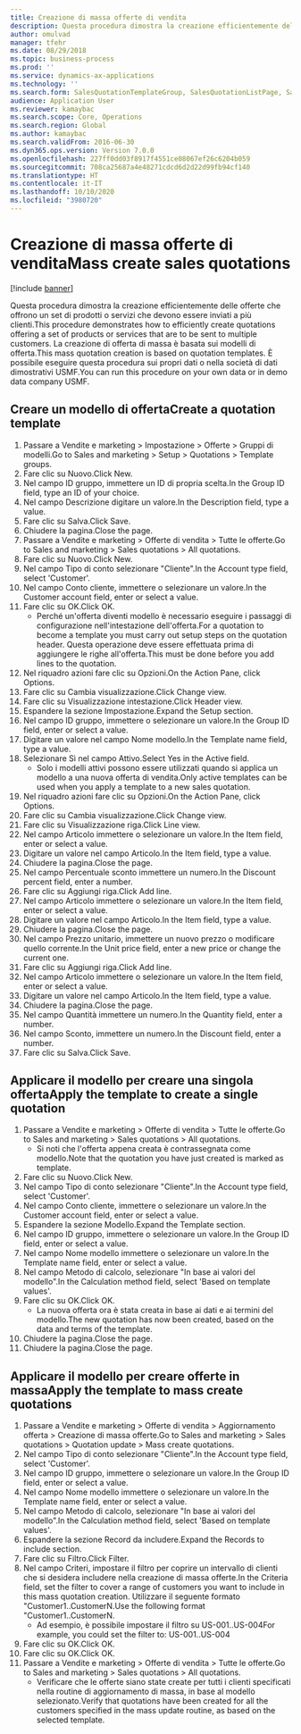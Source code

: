 ```yaml
---
title: Creazione di massa offerte di vendita
description: Questa procedura dimostra la creazione efficientemente delle offerte che offrono un set di prodotti o servizi che devono essere inviati a più clienti.
author: omulvad
manager: tfehr
ms.date: 08/29/2018
ms.topic: business-process
ms.prod: ''
ms.service: dynamics-ax-applications
ms.technology: ''
ms.search.form: SalesQuotationTemplateGroup, SalesQuotationListPage, SalesCreateQuotation, SalesQuotationTable, SysQueryForm, SalesQuickQuote
audience: Application User
ms.reviewer: kamaybac
ms.search.scope: Core, Operations
ms.search.region: Global
ms.author: kamaybac
ms.search.validFrom: 2016-06-30
ms.dyn365.ops.version: Version 7.0.0
ms.openlocfilehash: 227ff0dd03f8917f4551ce08067ef26c6204b059
ms.sourcegitcommit: 708ca25687a4e48271cdcd6d2d22d99fb94cf140
ms.translationtype: HT
ms.contentlocale: it-IT
ms.lasthandoff: 10/10/2020
ms.locfileid: "3980720"
---
```

# <a name="mass-create-sales-quotations"></a><span data-ttu-id="1b4be-103">Creazione di massa offerte di vendita</span><span class="sxs-lookup"><span data-stu-id="1b4be-103">Mass create sales quotations</span></span>

[!include [banner](../../includes/banner.md)]

<span data-ttu-id="1b4be-104">Questa procedura dimostra la creazione efficientemente delle offerte che offrono un set di prodotti o servizi che devono essere inviati a più clienti.</span><span class="sxs-lookup"><span data-stu-id="1b4be-104">This procedure demonstrates how to efficiently create quotations offering a set of products or services that are to be sent to multiple customers.</span></span> <span data-ttu-id="1b4be-105">La creazione di offerta di massa è basata sui modelli di offerta.</span><span class="sxs-lookup"><span data-stu-id="1b4be-105">This mass quotation creation is based on quotation templates.</span></span> <span data-ttu-id="1b4be-106">È possibile eseguire questa procedura sui propri dati o nella società di dati dimostrativi USMF.</span><span class="sxs-lookup"><span data-stu-id="1b4be-106">You can run this procedure on your own data or in demo data company USMF.</span></span>


## <a name="create-a-quotation-template"></a><span data-ttu-id="1b4be-107">Creare un modello di offerta</span><span class="sxs-lookup"><span data-stu-id="1b4be-107">Create a quotation template</span></span>
1. <span data-ttu-id="1b4be-108">Passare a Vendite e marketing > Impostazione > Offerte > Gruppi di modelli.</span><span class="sxs-lookup"><span data-stu-id="1b4be-108">Go to Sales and marketing > Setup > Quotations > Template groups.</span></span>
2. <span data-ttu-id="1b4be-109">Fare clic su Nuovo.</span><span class="sxs-lookup"><span data-stu-id="1b4be-109">Click New.</span></span>
3. <span data-ttu-id="1b4be-110">Nel campo ID gruppo, immettere un ID di propria scelta.</span><span class="sxs-lookup"><span data-stu-id="1b4be-110">In the Group ID field, type an ID of your choice.</span></span>
4. <span data-ttu-id="1b4be-111">Nel campo Descrizione digitare un valore.</span><span class="sxs-lookup"><span data-stu-id="1b4be-111">In the Description field, type a value.</span></span>
5. <span data-ttu-id="1b4be-112">Fare clic su Salva.</span><span class="sxs-lookup"><span data-stu-id="1b4be-112">Click Save.</span></span>
6. <span data-ttu-id="1b4be-113">Chiudere la pagina.</span><span class="sxs-lookup"><span data-stu-id="1b4be-113">Close the page.</span></span>
7. <span data-ttu-id="1b4be-114">Passare a Vendite e marketing > Offerte di vendita > Tutte le offerte.</span><span class="sxs-lookup"><span data-stu-id="1b4be-114">Go to Sales and marketing > Sales quotations > All quotations.</span></span>
8. <span data-ttu-id="1b4be-115">Fare clic su Nuovo.</span><span class="sxs-lookup"><span data-stu-id="1b4be-115">Click New.</span></span>
9. <span data-ttu-id="1b4be-116">Nel campo Tipo di conto selezionare "Cliente".</span><span class="sxs-lookup"><span data-stu-id="1b4be-116">In the Account type field, select 'Customer'.</span></span>
10. <span data-ttu-id="1b4be-117">Nel campo Conto cliente, immettere o selezionare un valore.</span><span class="sxs-lookup"><span data-stu-id="1b4be-117">In the Customer account field, enter or select a value.</span></span>
11. <span data-ttu-id="1b4be-118">Fare clic su OK.</span><span class="sxs-lookup"><span data-stu-id="1b4be-118">Click OK.</span></span>
    * <span data-ttu-id="1b4be-119">Perché un'offerta diventi modello è necessario eseguire i passaggi di configurazione nell'intestazione dell'offerta.</span><span class="sxs-lookup"><span data-stu-id="1b4be-119">For a quotation to become a template you must carry out  setup steps on the quotation header.</span></span> <span data-ttu-id="1b4be-120">Questa operazione deve essere effettuata prima di aggiungere le righe all'offerta.</span><span class="sxs-lookup"><span data-stu-id="1b4be-120">This must be done before you add lines to the quotation.</span></span>   
12. <span data-ttu-id="1b4be-121">Nel riquadro azioni fare clic su Opzioni.</span><span class="sxs-lookup"><span data-stu-id="1b4be-121">On the Action Pane, click Options.</span></span>
13. <span data-ttu-id="1b4be-122">Fare clic su Cambia visualizzazione.</span><span class="sxs-lookup"><span data-stu-id="1b4be-122">Click Change view.</span></span>
14. <span data-ttu-id="1b4be-123">Fare clic su Visualizzazione intestazione.</span><span class="sxs-lookup"><span data-stu-id="1b4be-123">Click Header view.</span></span>
15. <span data-ttu-id="1b4be-124">Espandere la sezione Impostazione.</span><span class="sxs-lookup"><span data-stu-id="1b4be-124">Expand the Setup section.</span></span>
16. <span data-ttu-id="1b4be-125">Nel campo ID gruppo, immettere o selezionare un valore.</span><span class="sxs-lookup"><span data-stu-id="1b4be-125">In the Group ID field, enter or select a value.</span></span>
17. <span data-ttu-id="1b4be-126">Digitare un valore nel campo Nome modello.</span><span class="sxs-lookup"><span data-stu-id="1b4be-126">In the Template name field, type a value.</span></span>
18. <span data-ttu-id="1b4be-127">Selezionare Sì nel campo Attivo.</span><span class="sxs-lookup"><span data-stu-id="1b4be-127">Select Yes in the Active field.</span></span>
    * <span data-ttu-id="1b4be-128">Solo i modelli attivi possono essere utilizzati quando si applica un modello a una nuova offerta di vendita.</span><span class="sxs-lookup"><span data-stu-id="1b4be-128">Only active templates can be used when you apply a template to a new sales quotation.</span></span>  
19. <span data-ttu-id="1b4be-129">Nel riquadro azioni fare clic su Opzioni.</span><span class="sxs-lookup"><span data-stu-id="1b4be-129">On the Action Pane, click Options.</span></span>
20. <span data-ttu-id="1b4be-130">Fare clic su Cambia visualizzazione.</span><span class="sxs-lookup"><span data-stu-id="1b4be-130">Click Change view.</span></span>
21. <span data-ttu-id="1b4be-131">Fare clic su Visualizzazione riga.</span><span class="sxs-lookup"><span data-stu-id="1b4be-131">Click Line view.</span></span>
22. <span data-ttu-id="1b4be-132">Nel campo Articolo immettere o selezionare un valore.</span><span class="sxs-lookup"><span data-stu-id="1b4be-132">In the Item field, enter or select a value.</span></span>
23. <span data-ttu-id="1b4be-133">Digitare un valore nel campo Articolo.</span><span class="sxs-lookup"><span data-stu-id="1b4be-133">In the Item field, type a value.</span></span>
24. <span data-ttu-id="1b4be-134">Chiudere la pagina.</span><span class="sxs-lookup"><span data-stu-id="1b4be-134">Close the page.</span></span>
25. <span data-ttu-id="1b4be-135">Nel campo Percentuale sconto immettere un numero.</span><span class="sxs-lookup"><span data-stu-id="1b4be-135">In the Discount percent field, enter a number.</span></span>
26. <span data-ttu-id="1b4be-136">Fare clic su Aggiungi riga.</span><span class="sxs-lookup"><span data-stu-id="1b4be-136">Click Add line.</span></span>
27. <span data-ttu-id="1b4be-137">Nel campo Articolo immettere o selezionare un valore.</span><span class="sxs-lookup"><span data-stu-id="1b4be-137">In the Item field, enter or select a value.</span></span>
28. <span data-ttu-id="1b4be-138">Digitare un valore nel campo Articolo.</span><span class="sxs-lookup"><span data-stu-id="1b4be-138">In the Item field, type a value.</span></span>
29. <span data-ttu-id="1b4be-139">Chiudere la pagina.</span><span class="sxs-lookup"><span data-stu-id="1b4be-139">Close the page.</span></span>
30. <span data-ttu-id="1b4be-140">Nel campo Prezzo unitario, immettere un nuovo prezzo o modificare quello corrente.</span><span class="sxs-lookup"><span data-stu-id="1b4be-140">In the Unit price field, enter a new price or change the current one.</span></span>
31. <span data-ttu-id="1b4be-141">Fare clic su Aggiungi riga.</span><span class="sxs-lookup"><span data-stu-id="1b4be-141">Click Add line.</span></span>
32. <span data-ttu-id="1b4be-142">Nel campo Articolo immettere o selezionare un valore.</span><span class="sxs-lookup"><span data-stu-id="1b4be-142">In the Item field, enter or select a value.</span></span>
33. <span data-ttu-id="1b4be-143">Digitare un valore nel campo Articolo.</span><span class="sxs-lookup"><span data-stu-id="1b4be-143">In the Item field, type a value.</span></span>
34. <span data-ttu-id="1b4be-144">Chiudere la pagina.</span><span class="sxs-lookup"><span data-stu-id="1b4be-144">Close the page.</span></span>
35. <span data-ttu-id="1b4be-145">Nel campo Quantità immettere un numero.</span><span class="sxs-lookup"><span data-stu-id="1b4be-145">In the Quantity field, enter a number.</span></span>
36. <span data-ttu-id="1b4be-146">Nel campo Sconto, immettere un numero.</span><span class="sxs-lookup"><span data-stu-id="1b4be-146">In the Discount field, enter a number.</span></span>
37. <span data-ttu-id="1b4be-147">Fare clic su Salva.</span><span class="sxs-lookup"><span data-stu-id="1b4be-147">Click Save.</span></span>

## <a name="apply-the-template-to-create-a-single-quotation"></a><span data-ttu-id="1b4be-148">Applicare il modello per creare una singola offerta</span><span class="sxs-lookup"><span data-stu-id="1b4be-148">Apply the template to create a single quotation</span></span>
1. <span data-ttu-id="1b4be-149">Passare a Vendite e marketing > Offerte di vendita > Tutte le offerte.</span><span class="sxs-lookup"><span data-stu-id="1b4be-149">Go to Sales and marketing > Sales quotations > All quotations.</span></span>
    * <span data-ttu-id="1b4be-150">Si noti che l'offerta appena creata è contrassegnata come modello.</span><span class="sxs-lookup"><span data-stu-id="1b4be-150">Note that the quotation you have just created is marked as template.</span></span>  
2. <span data-ttu-id="1b4be-151">Fare clic su Nuovo.</span><span class="sxs-lookup"><span data-stu-id="1b4be-151">Click New.</span></span>
3. <span data-ttu-id="1b4be-152">Nel campo Tipo di conto selezionare "Cliente".</span><span class="sxs-lookup"><span data-stu-id="1b4be-152">In the Account type field, select 'Customer'.</span></span>
4. <span data-ttu-id="1b4be-153">Nel campo Conto cliente, immettere o selezionare un valore.</span><span class="sxs-lookup"><span data-stu-id="1b4be-153">In the Customer account field, enter or select a value.</span></span>
5. <span data-ttu-id="1b4be-154">Espandere la sezione Modello.</span><span class="sxs-lookup"><span data-stu-id="1b4be-154">Expand the Template section.</span></span>
6. <span data-ttu-id="1b4be-155">Nel campo ID gruppo, immettere o selezionare un valore.</span><span class="sxs-lookup"><span data-stu-id="1b4be-155">In the Group ID field, enter or select a value.</span></span>
7. <span data-ttu-id="1b4be-156">Nel campo Nome modello immettere o selezionare un valore.</span><span class="sxs-lookup"><span data-stu-id="1b4be-156">In the Template name field, enter or select a value.</span></span>
8. <span data-ttu-id="1b4be-157">Nel campo Metodo di calcolo, selezionare "In base ai valori del modello".</span><span class="sxs-lookup"><span data-stu-id="1b4be-157">In the Calculation method field, select 'Based on template values'.</span></span>
9. <span data-ttu-id="1b4be-158">Fare clic su OK.</span><span class="sxs-lookup"><span data-stu-id="1b4be-158">Click OK.</span></span>
    * <span data-ttu-id="1b4be-159">La nuova offerta ora è stata creata in base ai dati e ai termini del modello.</span><span class="sxs-lookup"><span data-stu-id="1b4be-159">The new quotation has now been created, based on the data and terms of the template.</span></span>  
10. <span data-ttu-id="1b4be-160">Chiudere la pagina.</span><span class="sxs-lookup"><span data-stu-id="1b4be-160">Close the page.</span></span>
11. <span data-ttu-id="1b4be-161">Chiudere la pagina.</span><span class="sxs-lookup"><span data-stu-id="1b4be-161">Close the page.</span></span>

## <a name="apply-the-template-to-mass-create-quotations"></a><span data-ttu-id="1b4be-162">Applicare il modello per creare offerte in massa</span><span class="sxs-lookup"><span data-stu-id="1b4be-162">Apply the template to mass create quotations</span></span>
1. <span data-ttu-id="1b4be-163">Passare a Vendite e marketing > Offerte di vendita > Aggiornamento offerta > Creazione di massa offerte.</span><span class="sxs-lookup"><span data-stu-id="1b4be-163">Go to Sales and marketing > Sales quotations > Quotation update > Mass create quotations.</span></span>
2. <span data-ttu-id="1b4be-164">Nel campo Tipo di conto selezionare "Cliente".</span><span class="sxs-lookup"><span data-stu-id="1b4be-164">In the Account type field, select 'Customer'.</span></span>
3. <span data-ttu-id="1b4be-165">Nel campo ID gruppo, immettere o selezionare un valore.</span><span class="sxs-lookup"><span data-stu-id="1b4be-165">In the Group ID field, enter or select a value.</span></span>
4. <span data-ttu-id="1b4be-166">Nel campo Nome modello immettere o selezionare un valore.</span><span class="sxs-lookup"><span data-stu-id="1b4be-166">In the Template name field, enter or select a value.</span></span>
5. <span data-ttu-id="1b4be-167">Nel campo Metodo di calcolo, selezionare "In base ai valori del modello".</span><span class="sxs-lookup"><span data-stu-id="1b4be-167">In the Calculation method field, select 'Based on template values'.</span></span>
6. <span data-ttu-id="1b4be-168">Espandere la sezione Record da includere.</span><span class="sxs-lookup"><span data-stu-id="1b4be-168">Expand the Records to include section.</span></span>
7. <span data-ttu-id="1b4be-169">Fare clic su Filtro.</span><span class="sxs-lookup"><span data-stu-id="1b4be-169">Click Filter.</span></span>
8. <span data-ttu-id="1b4be-170">Nel campo Criteri, impostare il filtro per coprire un intervallo di clienti che si desidera includere nella creazione di massa offerte.</span><span class="sxs-lookup"><span data-stu-id="1b4be-170">In the Criteria field, set the filter to cover a range of customers you want to include in this mass quotation creation.</span></span> <span data-ttu-id="1b4be-171">Utilizzare il seguente formato "Customer1..CustomerN.</span><span class="sxs-lookup"><span data-stu-id="1b4be-171">Use the following format "Customer1..CustomerN.</span></span>
    * <span data-ttu-id="1b4be-172">Ad esempio, è possibile impostare il filtro su US-001..US-004</span><span class="sxs-lookup"><span data-stu-id="1b4be-172">For example, you could set the filter to: US-001..US-004</span></span>  
9. <span data-ttu-id="1b4be-173">Fare clic su OK.</span><span class="sxs-lookup"><span data-stu-id="1b4be-173">Click OK.</span></span>
10. <span data-ttu-id="1b4be-174">Fare clic su OK.</span><span class="sxs-lookup"><span data-stu-id="1b4be-174">Click OK.</span></span>
11. <span data-ttu-id="1b4be-175">Passare a Vendite e marketing > Offerte di vendita > Tutte le offerte.</span><span class="sxs-lookup"><span data-stu-id="1b4be-175">Go to Sales and marketing > Sales quotations > All quotations.</span></span>
    * <span data-ttu-id="1b4be-176">Verificare che le offerte siano state create per tutti i clienti specificati nella routine di aggiornamento di massa, in base al modello selezionato.</span><span class="sxs-lookup"><span data-stu-id="1b4be-176">Verify that quotations have been created for all the customers specified in the mass update routine, as based on the selected template.</span></span>  

